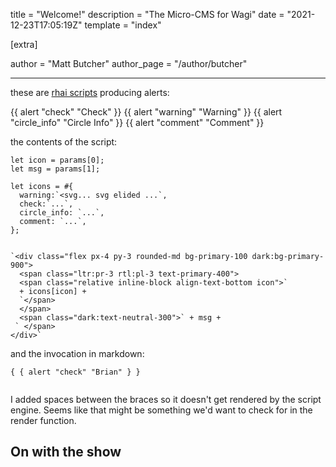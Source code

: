title = "Welcome!"
description = "The Micro-CMS for Wagi"
date = "2021-12-23T17:05:19Z"
template = "index"

[extra]

author = "Matt Butcher"
author_page = "/author/butcher"

---
these are  [rhai scripts](https://github.com/rhaiscript/rhai) producing alerts:

{{ alert "check" "Check" }}
{{ alert "warning" "Warning" }}
{{ alert "circle_info" "Circle Info" }}
{{ alert "comment" "Comment" }}

the contents of the script:

```
let icon = params[0];
let msg = params[1];

let icons = #{
  warning:`<svg... svg elided ...`,
  check:`...`,
  circle_info: `...`,
  comment: `...`,
};


`<div class="flex px-4 py-3 rounded-md bg-primary-100 dark:bg-primary-900">
  <span class="ltr:pr-3 rtl:pl-3 text-primary-400">
  <span class="relative inline-block align-text-bottom icon">`
  + icons[icon] +
  `</span>
  </span>
  <span class="dark:text-neutral-300">` + msg +
 ` </span>
</div>`

```
and the invocation in markdown:
```
{ { alert "check" "Brian" } }


```
I added spaces between the braces so it doesn't get rendered by the script engine. Seems like that might be something we'd want to check for in the render function.

## On with the show

